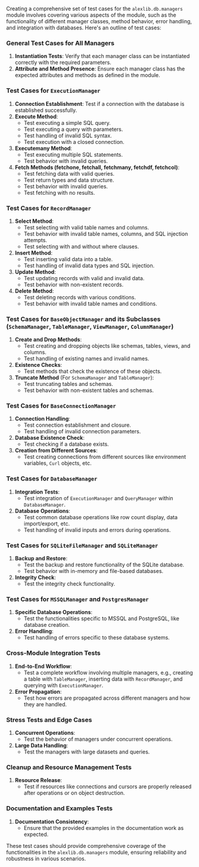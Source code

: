 Creating a comprehensive set of test cases for the `alexlib.db.managers` module involves covering various aspects of the module, such as the functionality of different manager classes, method behavior, error handling, and integration with databases. Here's an outline of test cases:

### General Test Cases for All Managers
1. **Instantiation Tests**: Verify that each manager class can be instantiated correctly with the required parameters.
2. **Attribute and Method Presence**: Ensure each manager class has the expected attributes and methods as defined in the module.

### Test Cases for `ExecutionManager`
1. **Connection Establishment**: Test if a connection with the database is established successfully.
2. **Execute Method**: 
   - Test executing a simple SQL query.
   - Test executing a query with parameters.
   - Test handling of invalid SQL syntax.
   - Test execution with a closed connection.
3. **Executemany Method**: 
   - Test executing multiple SQL statements.
   - Test behavior with invalid queries.
4. **Fetch Methods (fetchone, fetchall, fetchmany, fetchdf, fetchcol)**:
   - Test fetching data with valid queries.
   - Test return types and data structure.
   - Test behavior with invalid queries.
   - Test fetching with no results.

### Test Cases for `RecordManager`
1. **Select Method**:
   - Test selecting with valid table names and columns.
   - Test behavior with invalid table names, columns, and SQL injection attempts.
   - Test selecting with and without where clauses.
2. **Insert Method**:
   - Test inserting valid data into a table.
   - Test handling of invalid data types and SQL injection.
3. **Update Method**:
   - Test updating records with valid and invalid data.
   - Test behavior with non-existent records.
4. **Delete Method**:
   - Test deleting records with various conditions.
   - Test behavior with invalid table names and conditions.

### Test Cases for `BaseObjectManager` and its Subclasses (`SchemaManager`, `TableManager`, `ViewManager`, `ColumnManager`)
1. **Create and Drop Methods**:
   - Test creating and dropping objects like schemas, tables, views, and columns.
   - Test handling of existing names and invalid names.
2. **Existence Checks**: 
   - Test methods that check the existence of these objects.
3. **Truncate Method** (For `SchemaManager` and `TableManager`):
   - Test truncating tables and schemas.
   - Test behavior with non-existent tables and schemas.

### Test Cases for `BaseConnectionManager`
1. **Connection Handling**:
   - Test connection establishment and closure.
   - Test handling of invalid connection parameters.
2. **Database Existence Check**:
   - Test checking if a database exists.
3. **Creation from Different Sources**:
   - Test creating connections from different sources like environment variables, `Curl` objects, etc.

### Test Cases for `DatabaseManager`
1. **Integration Tests**:
   - Test integration of `ExecutionManager` and `QueryManager` within `DatabaseManager`.
2. **Database Operations**:
   - Test common database operations like row count display, data import/export, etc.
   - Test handling of invalid inputs and errors during operations.

### Test Cases for `SQLiteFileManager` and `SQLiteManager`
1. **Backup and Restore**:
   - Test the backup and restore functionality of the SQLite database.
   - Test behavior with in-memory and file-based databases.
2. **Integrity Check**:
   - Test the integrity check functionality.

### Test Cases for `MSSQLManager` and `PostgresManager`
1. **Specific Database Operations**:
   - Test the functionalities specific to MSSQL and PostgreSQL, like database creation.
2. **Error Handling**:
   - Test handling of errors specific to these database systems.

### Cross-Module Integration Tests
1. **End-to-End Workflow**:
   - Test a complete workflow involving multiple managers, e.g., creating a table with `TableManager`, inserting data with `RecordManager`, and querying with `ExecutionManager`.
2. **Error Propagation**:
   - Test how errors are propagated across different managers and how they are handled.

### Stress Tests and Edge Cases
1. **Concurrent Operations**:
   - Test the behavior of managers under concurrent operations.
2. **Large Data Handling**:
   - Test the managers with large datasets and queries.

### Cleanup and Resource Management Tests
1. **Resource Release**:
   - Test if resources like connections and cursors are properly released after operations or on object destruction.

### Documentation and Examples Tests
1. **Documentation Consistency**:
   - Ensure that the provided examples in the documentation work as expected.

These test cases should provide comprehensive coverage of the functionalities in the `alexlib.db.managers` module, ensuring reliability and robustness in various scenarios.
